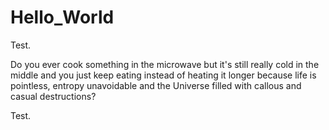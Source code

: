 # Hello_World

Test.

Do you ever cook something in the microwave but it's still really cold in the middle and you just keep eating instead of heating it longer because life is pointless, entropy unavoidable and the Universe filled with callous and casual destructions?

Test.
